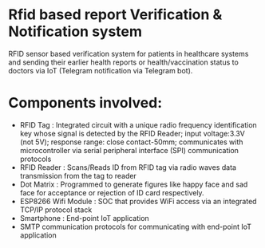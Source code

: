 # Rfid based report Verification & Notification system 
 
RFID sensor based verification system for patients in healthcare systems and sending their earlier health reports or health/vaccination status to doctors via IoT (Telegram notification via Telegram bot). <br>
	
# Components involved:

- RFID Tag : Integrated circuit with a unique radio frequency identification key whose signal is detected by the RFID Reader; input voltage:3.3V (not 5V); response range: close contact-50mm; communicates with microcontroller via serial peripheral interface (SPI) communication protocols
- RFID Reader : Scans/Reads ID from RFID tag via radio waves data transmission from the tag to reader
- Dot Matrix : Programmed to generate figures like happy face and sad face for acceptance or rejection of ID card respectively.
- ESP8266 Wifi Module : SOC that provides WiFi access via an integrated TCP/IP protocol stack 
- Smartphone : End-point IoT application
- SMTP communication protocols for communicating with end-point IoT  application
